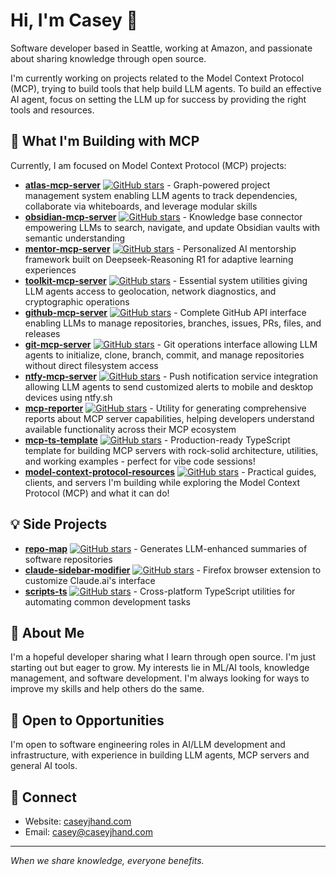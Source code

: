 # Hi, I'm Casey 👋

Software developer based in Seattle, working at Amazon, and passionate about sharing knowledge through open source.

I'm currently working on projects related to the Model Context Protocol (MCP), trying to build tools that help build LLM agents. To build an effective AI agent, focus on setting the LLM up for success by providing the right tools and resources.

## 🚀 What I'm Building with MCP

Currently, I am focused on Model Context Protocol (MCP) projects:

- [**atlas-mcp-server**](https://github.com/cyanheads/atlas-mcp-server) [![GitHub stars](https://img.shields.io/github/stars/cyanheads/atlas-mcp-server?style=social)](https://github.com/cyanheads/atlas-mcp-server/stargazers) - Graph-powered project management system enabling LLM agents to track dependencies, collaborate via whiteboards, and leverage modular skills
- [**obsidian-mcp-server**](https://github.com/cyanheads/obsidian-mcp-server) [![GitHub stars](https://img.shields.io/github/stars/cyanheads/obsidian-mcp-server?style=social)](https://github.com/cyanheads/obsidian-mcp-server/stargazers) - Knowledge base connector empowering LLMs to search, navigate, and update Obsidian vaults with semantic understanding
- [**mentor-mcp-server**](https://github.com/cyanheads/mentor-mcp-server) [![GitHub stars](https://img.shields.io/github/stars/cyanheads/mentor-mcp-server?style=social)](https://github.com/cyanheads/mentor-mcp-server/stargazers) - Personalized AI mentorship framework built on Deepseek-Reasoning R1 for adaptive learning experiences
- [**toolkit-mcp-server**](https://github.com/cyanheads/toolkit-mcp-server) [![GitHub stars](https://img.shields.io/github/stars/cyanheads/toolkit-mcp-server?style=social)](https://github.com/cyanheads/toolkit-mcp-server/stargazers) - Essential system utilities giving LLM agents access to geolocation, network diagnostics, and cryptographic operations
- [**github-mcp-server**](https://github.com/cyanheads/github-mcp-server) [![GitHub stars](https://img.shields.io/github/stars/cyanheads/github-mcp-server?style=social)](https://github.com/cyanheads/github-mcp-server/stargazers) - Complete GitHub API interface enabling LLMs to manage repositories, branches, issues, PRs, files, and releases
- [**git-mcp-server**](https://github.com/cyanheads/git-mcp-server) [![GitHub stars](https://img.shields.io/github/stars/cyanheads/git-mcp-server?style=social)](https://github.com/cyanheads/git-mcp-server/stargazers) - Git operations interface allowing LLM agents to initialize, clone, branch, commit, and manage repositories without direct filesystem access
- [**ntfy-mcp-server**](https://github.com/cyanheads/ntfy-mcp-server) [![GitHub stars](https://img.shields.io/github/stars/cyanheads/ntfy-mcp-server?style=social)](https://github.com/cyanheads/ntfy-mcp-server/stargazers) - Push notification service integration allowing LLM agents to send customized alerts to mobile and desktop devices using ntfy.sh
- [**mcp-reporter**](https://github.com/cyanheads/mcp-reporter) [![GitHub stars](https://img.shields.io/github/stars/cyanheads/mcp-reporter?style=social)](https://github.com/cyanheads/mcp-reporter/stargazers) - Utility for generating comprehensive reports about MCP server capabilities, helping developers understand available functionality across their MCP ecosystem
- [**mcp-ts-template**](https://github.com/cyanheads/mcp-ts-template) [![GitHub stars](https://img.shields.io/github/stars/cyanheads/mcp-ts-template?style=social)](https://github.com/cyanheads/mcp-ts-template/stargazers) - Production-ready TypeScript template for building MCP servers with rock-solid architecture, utilities, and working examples - perfect for vibe code sessions!
- [**model-context-protocol-resources**](https://github.com/cyanheads/model-context-protocol-resources) [![GitHub stars](https://img.shields.io/github/stars/cyanheads/model-context-protocol-resources?style=social)](https://github.com/cyanheads/model-context-protocol-resources/stargazers) - Practical guides, clients, and servers I'm building while exploring the Model Context Protocol (MCP) and what it can do!

## 💡 Side Projects

- [**repo-map**](https://github.com/cyanheads/repo-map) [![GitHub stars](https://img.shields.io/github/stars/cyanheads/repo-map?style=social)](https://github.com/cyanheads/repo-map/stargazers) - Generates LLM-enhanced summaries of software repositories
- [**claude-sidebar-modifier**](https://github.com/cyanheads/claude-sidebar-modifier) [![GitHub stars](https://img.shields.io/github/stars/cyanheads/claude-sidebar-modifier?style=social)](https://github.com/cyanheads/claude-sidebar-modifier/stargazers) - Firefox browser extension to customize Claude.ai's interface
- [**scripts-ts**](https://github.com/cyanheads/scripts-ts) [![GitHub stars](https://img.shields.io/github/stars/cyanheads/scripts-ts?style=social)](https://github.com/cyanheads/scripts-ts/stargazers) - Cross-platform TypeScript utilities for automating common development tasks

## 🧠 About Me

I'm a hopeful developer sharing what I learn through open source. I'm just starting out but eager to grow. My interests lie in ML/AI tools, knowledge management, and software development. I'm always looking for ways to improve my skills and help others do the same.

## 💼 Open to Opportunities

I'm open to software engineering roles in AI/LLM development and infrastructure, with experience in building LLM agents, MCP servers and general AI tools.

## 🔗 Connect

- Website: [caseyjhand.com](https://caseyjhand.com)
- Email: [casey@caseyjhand.com](mailto:casey@caseyjhand.com)

---

_When we share knowledge, everyone benefits._
